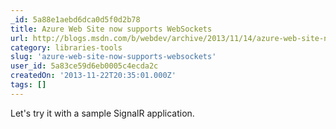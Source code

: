 ```yaml
---
_id: 5a88e1aebd6dca0d5f0d2b78
title: Azure Web Site now supports WebSockets
url: http://blogs.msdn.com/b/webdev/archive/2013/11/14/azure-web-site-now-supports-websockets.aspx
category: libraries-tools
slug: 'azure-web-site-now-supports-websockets'
user_id: 5a83ce59d6eb0005c4ecda2c
createdOn: '2013-11-22T20:35:01.000Z'
tags: []
---
```


Let's try it with a sample SignalR application.
